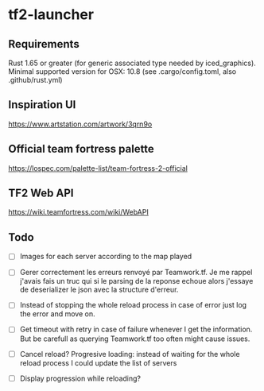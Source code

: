 # tf2-launcher

## Requirements
Rust 1.65 or greater (for generic associated type needed by iced_graphics).  
Minimal supported version for OSX: 10.8 (see .cargo/config.toml, also .github/rust.yml)  

## Inspiration UI
https://www.artstation.com/artwork/3qrn9o

## Official team fortress palette
https://lospec.com/palette-list/team-fortress-2-official

## TF2 Web API
https://wiki.teamfortress.com/wiki/WebAPI

## Todo
- [ ] Images for each server according to the map played

- [ ] Gerer correctement les erreurs renvoyé par Teamwork.tf. Je me rappel j'avais fais un truc qui si le parsing
de la reponse echoue alors j'essaye de deserializer le json avec la structure d'erreur.
- [ ] Instead of stopping the whole reload process in case of error just log the error and move on.
- [ ] Get timeout with retry in case of failure
whenever I get the information. But be carefull as querying Teamwork.tf too often might cause issues.


- [ ] Cancel reload? Progresive loading: instead of waiting for the whole reload process I could update the list of servers
- [ ] Display progression while reloading?
